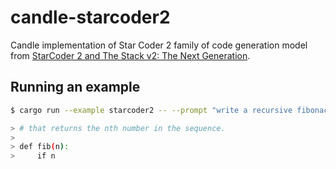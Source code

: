 # candle-starcoder2

Candle implementation of Star Coder 2 family of code generation model from [StarCoder 2 and The Stack v2: The Next Generation](https://arxiv.org/pdf/2402.19173).

## Running an example

```bash
$ cargo run --example starcoder2 -- --prompt "write a recursive fibonacci function in python "

> # that returns the nth number in the sequence.
> 
> def fib(n):
>     if n

```